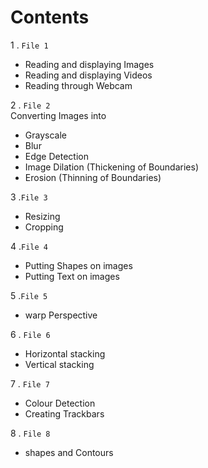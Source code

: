 # Contents
1 . `File 1`
* Reading and displaying Images
* Reading and displaying Videos
* Reading through Webcam

2 . `File 2`<br>
Converting Images into 
* Grayscale
* Blur
* Edge Detection
* Image Dilation (Thickening of Boundaries)
* Erosion (Thinning of Boundaries)

3 .`File 3`
* Resizing
* Cropping 

4 .`File 4`
* Putting Shapes on images
* Putting Text on images

5 .`File 5`
* warp Perspective

6 . `File 6`
* Horizontal stacking
* Vertical stacking

7 . `File 7`
* Colour Detection
* Creating Trackbars

8 . `File 8`
* shapes and Contours